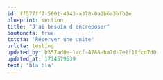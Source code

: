 ```yaml
---
id: ff577ff7-5601-4943-a378-0a2b6a3bfb2e
blueprint: section
title: "J'ai besoin d'entreposer"
boutoncta: true
txtcta: 'Réserver une unite'
urlcta: testing
updated_by: b357ad0e-1acf-4788-ba7d-7e1f18fcd7d0
updated_at: 1714579539
text: 'bla bla'
---
```

